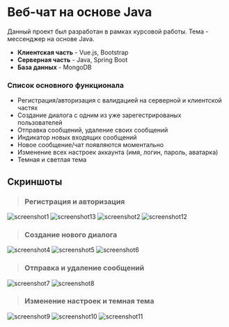 # Веб-чат на основе Java
Данный проект был разработан в рамках курсовой работы. Тема - мессенджер на основе Java.

- **Клиентская часть** - Vue.js, Bootstrap
- **Серверная часть** - Java, Spring Boot
- **База данных** - MongoDB
### Список основного функционала
- Регистрация/авторизация с валидацией на серверной и клиентской частях
- Создание диалога с одним из уже зарегестрированых пользователей
- Отправка сообщений, удаление своих сообщений
- Индикатор новых входящих сообщений
- Новое сообщение/чат появляются моментально
- Изменение всех настроек аккаунта (имя, логин, пароль, аватарка)
- Темная и светлая тема
## Скриншоты

>  ### Регистрация и авторизация

![screenshot1](https://i.imgur.com/RWOWK3u.png)
![screenshot13](https://i.imgur.com/rh7AAJA.png)
![screenshot2](https://i.imgur.com/u0T3hhC.png)
![screenshot12](https://i.imgur.com/jtLo68O.png)

>  ### Создание нового диалога

![screenshot4](https://i.imgur.com/IsXwSkh.png)
![screenshot5](https://i.imgur.com/ke1zT8D.png)
![screenshot6](https://i.imgur.com/vrxY3Vo.png)

>  ### Отправка и удаление сообщений

![screenshot7](https://i.imgur.com/QJul3Ip.png)
![screenshot8](https://i.imgur.com/JoqPkqn.png)

>  ### Изменение настроек и темная тема

![screenshot9](https://i.imgur.com/OOb6oJs.png)
![screenshot10](https://i.imgur.com/hNETgeY.png)
![screenshot11](https://i.imgur.com/e9AZTNz.png)
